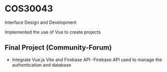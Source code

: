 # COS30043
Interface Design and Development

Implemented the use of Vue to create projects

## Final Project (Community-Forum)
- Integrate Vue.js Vite and Firebase API
  -Firebase API used to manage the authentication and database
